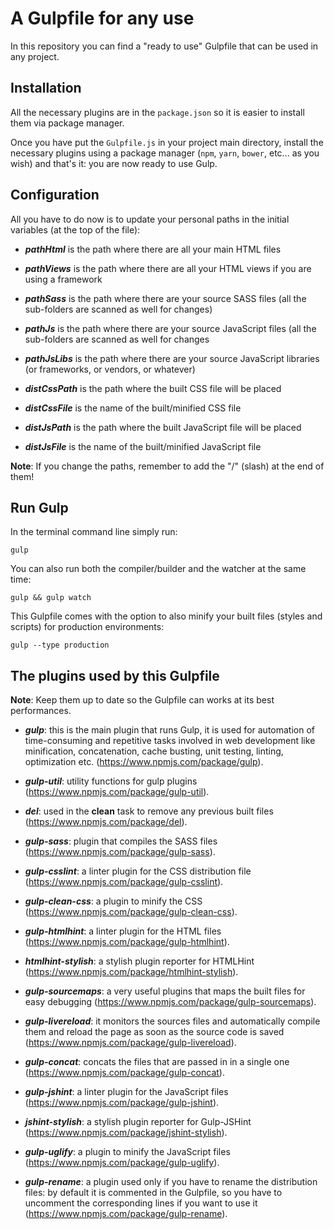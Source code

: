 # A Gulpfile for any use

In this repository you can find a "ready to use" Gulpfile that can be used in any project.

## Installation

All the necessary plugins are in the `package.json` so it is easier to install them via package manager.

Once you have put the `Gulpfile.js` in your project main directory, install the necessary plugins using a package manager (`npm`, `yarn`, `bower`, etc... as you wish) and that's it: you are now ready to use Gulp.

## Configuration

All you have to do now is to update your personal paths in the initial variables (at the top of the file):

- ***pathHtml*** is the path where there are all your main HTML files

- ***pathViews*** is the path where there are all your HTML views if you are using a framework

- ***pathSass*** is the path where there are your source SASS files (all the sub-folders are scanned as well for changes)

- ***pathJs*** is the path where there are your source JavaScript files (all the sub-folders are scanned as well for changes

- ***pathJsLibs*** is the path where there are your source JavaScript libraries (or frameworks, or vendors, or whatever)

- ***distCssPath*** is the path where the built CSS file will be placed

- ***distCssFile*** is the name of the built/minified CSS file

- ***distJsPath*** is the path where the built JavaScript file will be placed

- ***distJsFile*** is the name of the built/minified JavaScript file

**Note**: If you change the paths, remember to add the "/" (slash) at the end of them!

## Run Gulp

In the terminal command line simply run:

```
gulp
```

You can also run both the compiler/builder and the watcher at the same time:

```
gulp && gulp watch
```

This Gulpfile comes with the option to also minify your built files (styles and scripts) for production environments:

```
gulp --type production
```

## The plugins used by this Gulpfile

**Note**: Keep them up to date so the Gulpfile can works at its best performances.

- ***gulp***: this is the main plugin that runs Gulp, it is used for automation of time-consuming and repetitive tasks involved in web development like minification, concatenation, cache busting, unit testing, linting, optimization etc. (https://www.npmjs.com/package/gulp).

- ***gulp-util***: utility functions for gulp plugins (https://www.npmjs.com/package/gulp-util).

- ***del***: used in the **clean** task to remove any previous built files (https://www.npmjs.com/package/del).

- ***gulp-sass***: plugin that compiles the SASS files (https://www.npmjs.com/package/gulp-sass).

- ***gulp-csslint***: a linter plugin for the CSS distribution file (https://www.npmjs.com/package/gulp-csslint).

- ***gulp-clean-css***: a plugin to minify the CSS (https://www.npmjs.com/package/gulp-clean-css).

- ***gulp-htmlhint***: a linter plugin for the HTML files (https://www.npmjs.com/package/gulp-htmlhint).

- ***htmlhint-stylish***: a stylish plugin reporter for HTMLHint (https://www.npmjs.com/package/htmlhint-stylish).

- ***gulp-sourcemaps***: a very useful plugins that maps the built files for easy debugging (https://www.npmjs.com/package/gulp-sourcemaps).

- ***gulp-livereload***: it monitors the sources files and automatically compile them and reload the page as soon as the source code is saved (https://www.npmjs.com/package/gulp-livereload).

- ***gulp-concat***: concats the files that are passed in in a single one (https://www.npmjs.com/package/gulp-concat).

- ***gulp-jshint***: a linter plugin for the JavaScript files (https://www.npmjs.com/package/gulp-jshint).

- ***jshint-stylish***: a stylish plugin reporter for Gulp-JSHint (https://www.npmjs.com/package/jshint-stylish).

- ***gulp-uglify***: a plugin to minify the JavaScript files (https://www.npmjs.com/package/gulp-uglify).

- ***gulp-rename***: a plugin used only if you have to rename the distribution files: by default it is commented in the Gulpfile, so you have to uncomment the corresponding lines if you want to use it (https://www.npmjs.com/package/gulp-rename).

